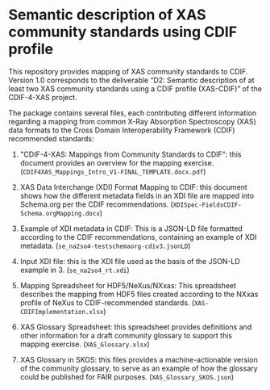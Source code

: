 # Semantic description of XAS community standards using CDIF profile

This repository provides mapping of XAS community standards to CDIF.
Version 1.0 corresponds to the deliverable “D2: Semantic description
of at least two XAS community standards using a CDIF profile
(XAS-CDIF)” of the CDIF-4-XAS project.

The package contains several files, each contributing different
information regarding a mapping from common X-Ray Absorption
Spectroscopy (XAS) data formats to the Cross Domain Interoperability
Framework (CDIF) recommended standards:

1. "CDIF-4-XAS: Mappings from Community Standards to CDIF": this
   document provides an overview for the mapping exercise.
   (`CDIF4XAS_Mappings_Intro_V1-FINAL_TEMPLATE.docx.pdf`)

2. XAS Data Interchange (XDI) Format Mapping to CDIF: this document
   shows how the different metadata fields in an XDI file are mapped
   into Schema.org per the CDIF recommendations.
   (`XDISpec-FieldsCDIF-Schema.orgMapping.docx`)

3. Example of XDI metadata in CDIF: This is a JSON-LD file formatted
   according to the CDIF recommendations, containing an example of XDI
   metadata.  (`se_na2so4-testschemaorg-cdiv3.jsonLD`)

4. Input XDI file: this is the XDI file used as the basis of the
   JSON-LD example in 3.  (`se_na2so4_rt.xdi`)

5. Mapping Spreadsheet for HDF5/NeXus/NXxas: This spreadsheet
   describes the mapping from HDF5 files created according to the
   NXxas profile of NeXus to CDIF-recommended standards.
   (`XAS-CDIFImplementation.xlsx`)

6. XAS Glossary Spreadsheet: this spreadsheet provides definitions and
   other information for a draft community glossary to support this
   mapping exercise.  (`XAS_Glossary.xlsx`)

7. XAS Glossary in SKOS: this files provides a machine-actionable
   version of the community glossary, to serve as an example of how
   the glossary could be published for FAIR purposes.
   (`XAS_Glossary_SKOS.json`)
